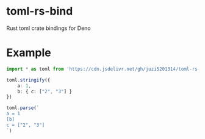 # toml-rs-bind
Rust toml crate bindings for Deno

# Example
```typescript
import * as toml from 'https://cdn.jsdelivr.net/gh/juzi5201314/toml-rs-bind/mod.ts'

toml.stringify({
    a: 1,
    b: { c: ["2", "3"] }
})

toml.parse(`
a = 1
[b]
c = ["2", "3"]
`)
```
